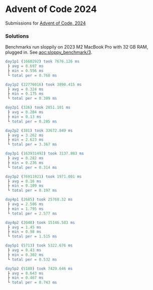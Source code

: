 Advent of Code 2024
=====

Submissions for [Advent of Code, 2024][aoc2024]

### Solutions

Benchmarks run sloppily on 2023 M2 MacBook Pro with 32 GB RAM,
plugged in. See [aoc:sloppy_benchmark/3](./src/aoc.erl).

```erlang
day1p1 (1660292) took 7676.126 ms
 ├ avg = 0.697 ms
 ├ min = 0.556 ms
 └ total per = 0.768 ms

day1p2 (22776016) took 3890.415 ms
 ├ avg = 0.324 ms
 ├ min = 0.175 ms
 └ total per = 0.389 ms

day2p1 (326) took 2851.101 ms
 ├ avg = 0.204 ms
 ├ min = 0.13 ms
 └ total per = 0.285 ms

day2p2 (381) took 33672.849 ms
 ├ avg = 3.262 ms
 ├ min = 2.623 ms
 └ total per = 3.367 ms

day3p1 (163931492) took 3137.883 ms
 ├ avg = 0.282 ms
 ├ min = 0.236 ms
 └ total per = 0.314 ms

day3p2 (76911921) took 1971.001 ms
 ├ avg = 0.16 ms
 ├ min = 0.109 ms
 └ total per = 0.197 ms

day4p1 (2685) took 25768.32 ms
 ├ avg = 2.506 ms
 ├ min = 1.795 ms
 └ total per = 2.577 ms

day4p2 (2048) took 15146.583 ms
 ├ avg = 1.45 ms
 ├ min = 0.98 ms
 └ total per = 1.515 ms

day5p1 (5713) took 5322.676 ms
 ├ avg = 0.43 ms
 ├ min = 0.302 ms
 └ total per = 0.532 ms

day5p2 (5180) took 7429.646 ms
 ├ avg = 0.643 ms
 ├ min = 0.467 ms
 └ total per = 0.743 ms
```
[aoc2024]: (https://adventofcode.com/2024)
